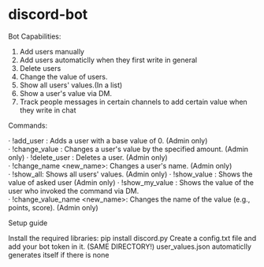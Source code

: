 # discord-bot

Bot Capabilities:

1.	Add users manually 
2.	Add users automaticlly when they first write in general
3.	Delete users
4.	Change the value of users. 
5.	Show all users' values.(In a list)
6.	Show a user's value via DM.
7.	Track people messages in certain channels to add certain value when they write in chat 

Commands:

·	!add_user <user>: Adds a user with a base value of 0. (Admin only)  
·	!change_value  <user> <amount>: Changes a user's value by the specified amount. (Admin only) 
·	!delete_user <user>: Deletes a user. (Admin only)  
·	!change_name  <user> <new_name>: Changes a user's name. (Admin  only)  
·	!show_all: Shows all users' values. (Admin only)
·	!show_value <user> : Shows the value of asked user (Admin  only) 
·	!show_my_value : Shows the value of the user who invoked the command via DM.  
·	!change_value_name <new_name>: Changes the name of the value (e.g., points, score). (Admin only) 


Setup guide

Install the required libraries: 
  pip install discord.py
Create a config.txt  file and add your bot token in it. (SAME DIRECTORY!)
user_values.json automaticlly generates itself if there is none

